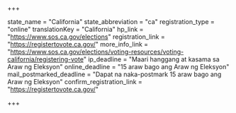 +++

state_name = "California"
state_abbreviation = "ca"
registration_type = "online"
translationKey = "California"
hp_link = "https://www.sos.ca.gov/elections"
registration_link = "https://registertovote.ca.gov/"
more_info_link = "https://www.sos.ca.gov/elections/voting-resources/voting-california/registering-vote"
ip_deadline = "Maari hanggang at kasama sa  Araw ng Eleksyon"
online_deadline = "15 araw bago ang Araw ng Eleksyon"
mail_postmarked_deadline = "Dapat na naka-postmark  15 araw bago ang Araw ng Eleksyon"
confirm_registration_link = "https://registertovote.ca.gov/"

+++